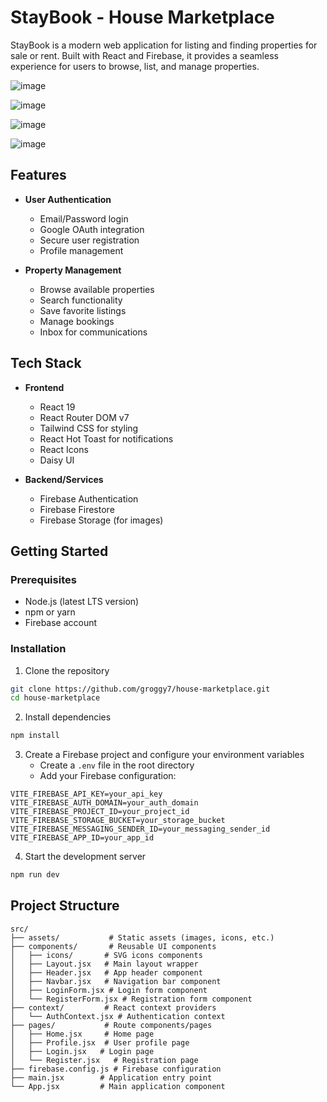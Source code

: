 # StayBook - House Marketplace

StayBook is a modern web application for listing and finding properties for sale or rent. Built with React and Firebase, it provides a seamless experience for users to browse, list, and manage properties.

![image](https://github.com/user-attachments/assets/1766cc4c-745d-437f-9e1b-85cf36181dbc)

![image](https://github.com/user-attachments/assets/7931ca46-50e9-4700-9134-fea4bbc71ecc)

![image](https://github.com/user-attachments/assets/32092443-5c02-4bc7-ba42-387bcce939ce)

![image](https://github.com/user-attachments/assets/b22a8e49-92b3-494c-8b30-ada854334a5c)

## Features

- **User Authentication**

  - Email/Password login
  - Google OAuth integration
  - Secure user registration
  - Profile management

- **Property Management**
  - Browse available properties
  - Search functionality
  - Save favorite listings
  - Manage bookings
  - Inbox for communications

## Tech Stack

- **Frontend**

  - React 19
  - React Router DOM v7
  - Tailwind CSS for styling
  - React Hot Toast for notifications
  - React Icons
  - Daisy UI

- **Backend/Services**
  - Firebase Authentication
  - Firebase Firestore
  - Firebase Storage (for images)

## Getting Started

### Prerequisites

- Node.js (latest LTS version)
- npm or yarn
- Firebase account

### Installation

1. Clone the repository

```bash
git clone https://github.com/groggy7/house-marketplace.git
cd house-marketplace
```

2. Install dependencies

```bash
npm install
```

3. Create a Firebase project and configure your environment variables
   - Create a `.env` file in the root directory
   - Add your Firebase configuration:

```env
VITE_FIREBASE_API_KEY=your_api_key
VITE_FIREBASE_AUTH_DOMAIN=your_auth_domain
VITE_FIREBASE_PROJECT_ID=your_project_id
VITE_FIREBASE_STORAGE_BUCKET=your_storage_bucket
VITE_FIREBASE_MESSAGING_SENDER_ID=your_messaging_sender_id
VITE_FIREBASE_APP_ID=your_app_id
```

4. Start the development server

```bash
npm run dev
```

## Project Structure

```
src/
├── assets/           # Static assets (images, icons, etc.)
├── components/       # Reusable UI components
│   ├── icons/       # SVG icons components
│   ├── Layout.jsx   # Main layout wrapper
│   ├── Header.jsx   # App header component
│   ├── Navbar.jsx   # Navigation bar component
│   ├── LoginForm.jsx # Login form component
│   └── RegisterForm.jsx # Registration form component
├── context/         # React context providers
│   └── AuthContext.jsx # Authentication context
├── pages/           # Route components/pages
│   ├── Home.jsx     # Home page
│   ├── Profile.jsx  # User profile page
│   ├── Login.jsx   # Login page
│   └── Register.jsx   # Registration page
├── firebase.config.js # Firebase configuration
├── main.jsx        # Application entry point
└── App.jsx         # Main application component
```
